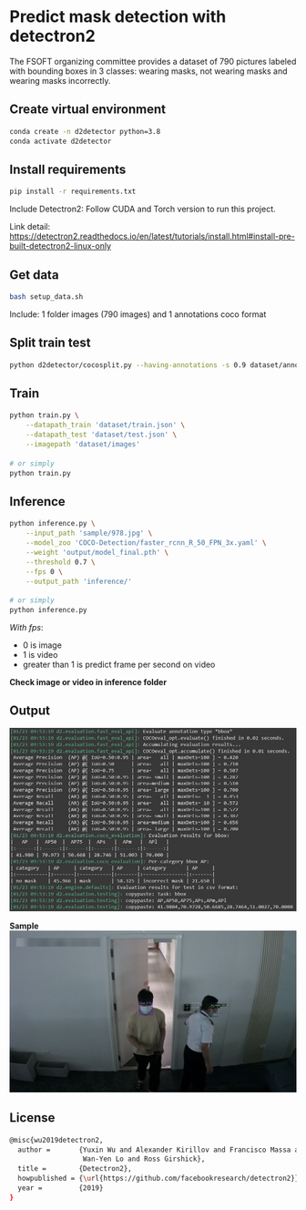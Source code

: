 # Predict mask detection with detectron2

The FSOFT organizing committee provides a dataset of 790 pictures labeled with bounding boxes in 3 classes: wearing masks, not wearing masks and wearing masks incorrectly.

## Create virtual environment
```bash
conda create -n d2detector python=3.8
conda activate d2detector
```

## Install requirements
```bash
pip install -r requirements.txt
```
Include Detectron2: Follow CUDA and Torch version to run this project.

Link detail: https://detectron2.readthedocs.io/en/latest/tutorials/install.html#install-pre-built-detectron2-linux-only

## Get data
```bash
bash setup_data.sh
```
Include: 1 folder images (790 images) and 1 annotations coco format

## Split train test
```bash
python d2detector/cocosplit.py --having-annotations -s 0.9 dataset/annotations.json dataset/train.json dataset/test.json
```

## Train
```bash
python train.py \
    --datapath_train 'dataset/train.json' \
    --datapath_test 'dataset/test.json' \
    --imagepath 'dataset/images'

# or simply
python train.py
```

## Inference
```bash
python inference.py \
    --input_path 'sample/978.jpg' \
    --model_zoo 'COCO-Detection/faster_rcnn_R_50_FPN_3x.yaml' \
    --weight 'output/model_final.pth' \
    --threshold 0.7 \
    --fps 0 \
    --output_path 'inference/' 

# or simply
python inference.py
```

*With fps*:
- 0 is image
- 1 is video
- greater than 1 is predict frame per second on video

**Check image or video in inference folder**

## Output
![evaluate](https://github.com/vnk8071/detectron2-object-detection/blob/master/image/output.jpg)

**Sample**
![sample](https://github.com/vnk8071/detectron2-object-detection/blob/master/image/sample.jpg)

## License
```bash
@misc{wu2019detectron2,
  author =       {Yuxin Wu and Alexander Kirillov and Francisco Massa and
                  Wan-Yen Lo and Ross Girshick},
  title =        {Detectron2},
  howpublished = {\url{https://github.com/facebookresearch/detectron2}},
  year =         {2019}
}
```
